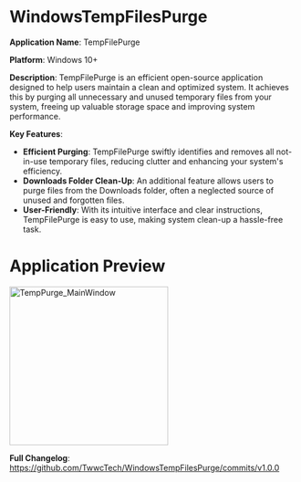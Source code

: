 # WindowsTempFilesPurge

**Application Name**: TempFilePurge

**Platform**: Windows 10+

**Description**: TempFilePurge is an efficient open-source application designed to help users maintain a clean and optimized system. It achieves this by purging all unnecessary and unused temporary files from your system, freeing up valuable storage space and improving system performance.

**Key Features**:
- **Efficient Purging**: TempFilePurge swiftly identifies and removes all not-in-use temporary files, reducing clutter and enhancing your system's efficiency.
- **Downloads Folder Clean-Up**: An additional feature allows users to purge files from the Downloads folder, often a neglected source of unused and forgotten files.
- **User-Friendly**: With its intuitive interface and clear instructions, TempFilePurge is easy to use, making system clean-up a hassle-free task.

# Application Preview

<img width="278" alt="TempPurge_MainWindow" src="https://github.com/TwwcTech/WindowsTempFilesPurge/assets/71518263/44ea1711-aa5d-4878-9f61-27584143b095">

**Full Changelog**: https://github.com/TwwcTech/WindowsTempFilesPurge/commits/v1.0.0
